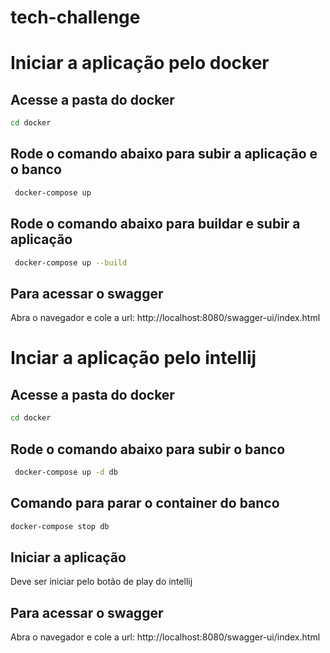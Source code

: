 # tech-challenge

# Iniciar a aplicação pelo docker
## Acesse a pasta do docker
```sh
cd docker
```
## Rode o comando abaixo para subir a aplicação e o banco
```sh
 docker-compose up
```

## Rode o comando abaixo para buildar e subir a aplicação
```sh
 docker-compose up --build
```
## Para acessar o swagger
Abra o navegador e cole a url: http://localhost:8080/swagger-ui/index.html

# Inciar a aplicação pelo intellij
## Acesse a pasta do docker
```sh
cd docker
```
## Rode o comando abaixo para subir o banco
```sh
 docker-compose up -d db
```
## Comando para parar o container do banco
```sh
docker-compose stop db
```
## Iniciar a aplicação
Deve ser iniciar pelo botão de play do intellij

## Para acessar o swagger
Abra o navegador e cole a url: http://localhost:8080/swagger-ui/index.html
